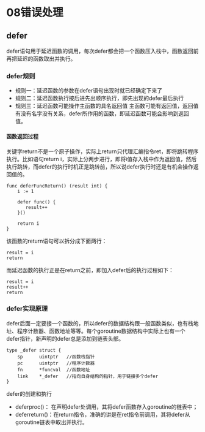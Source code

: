 # 08错误处理
## defer
defer语句用于延迟函数的调用，每次defer都会把一个函数压入栈中，函数返回前再把延迟的函数取出并执行。
### defer规则
- 规则一：延迟函数的参数在defer语句出现时就已经确定下来了
- 规则二：延迟函数执行按后进先出顺序执行，即先出现的defer最后执行
- 规则三：延迟函数可能操作主函数的具名返回值
主函数可能有返回值，返回值有没有名字没有关系，defer所作用的函数，即延迟函数可能会影响到返回值。

#### 函数返回过程
关键字return不是一个原子操作，实际上return只代理汇编指令ret，即将跳转程序执行。比如语句return i，实际上分两步进行，即将i值存入栈中作为返回值，然后执行跳转，而defer的执行时机正是跳转前，所以说defer执行时还是有机会操作返回值的。
```
func deferFuncReturn() (result int) {
    i := 1

    defer func() {
       result++
    }()

    return i
}
```
该函数的return语句可以拆分成下面两行：

```
result = i
return
```
而延迟函数的执行正是在return之前，即加入defer后的执行过程如下：
```
result = i
result++
return
```
### defer实现原理
defer后面一定要接一个函数的，所以defer的数据结构跟一般函数类似，也有栈地址、程序计数器、函数地址等等。每个goroutine数据结构中实际上也有一个defer指针，新声明的defer总是添加到链表头部。
```
type _defer struct {
    sp      uintptr   //函数栈指针
    pc      uintptr   //程序计数器
    fn      *funcval  //函数地址
    link    *_defer   //指向自身结构的指针，用于链接多个defer
}
```

defer的创建和执行
- deferproc()： 在声明defer处调用，其将defer函数存入goroutine的链表中；
- deferreturn()：在return指令，准确的讲是在ret指令前调用，其将defer从goroutine链表中取出并执行。